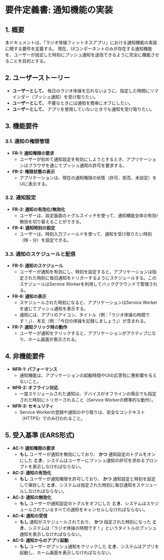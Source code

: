 # 要件定義書: 通知機能の実装

## 1. 概要

本ドキュメントは、「ラジオ体操フィットネスアプリ」における通知機能の実装に関する要件を定義する。
現在、UIコンポーネントのみが存在する通知機能を、ユーザーが設定した時刻にプッシュ通知を送信できるように完全に機能させることを目的とする。

## 2. ユーザーストーリー

- **ユーザーとして、** 毎日のラジオ体操を忘れないように、指定した時間にリマインダー（プッシュ通知）を受け取りたい。
- **ユーザーとして、** 不要なときには通知を簡単にオフにしたい。
- **ユーザーとして、** アプリを使用していないときでも通知を受け取りたい。

## 3. 機能要件

### 3.1. 通知の権限管理

- **FR-1: 通知権限の要求**
  - ユーザーが初めて通知設定を有効にしようとするとき、アプリケーションはブラウザを通じてプッシュ通知の許可を要求する。
- **FR-2: 権限状態の表示**
  - アプリケーションは、現在の通知権限の状態（許可、拒否、未設定）をUIに表示する。

### 3.2. 通知設定

- **FR-3: 通知の有効化/無効化**
  - ユーザーは、設定画面のトグルスイッチを使って、通知機能全体の有効/無効を切り替えることができる。
- **FR-4: 通知時刻の設定**
  - ユーザーは、時刻入力フィールドを使って、通知を受け取りたい時刻（時・分）を設定できる。

### 3.3. 通知のスケジュールと配信

- **FR-5: 通知のスケジュール**
  - ユーザーが通知を有効にし、時刻を設定すると、アプリケーションは指定された時刻に毎日通知をトリガーするようにスケジュールする。このスケジュールはService Workerを利用してバックグラウンドで管理される。
- **FR-6: 通知の表示**
  - スケジュールされた時刻になると、アプリケーションはService Workerを通じてプッシュ通知を表示する。
  - 通知には、アプリのアイコン、タイトル（例：「ラジオ体操の時間です！」）、本文（例：「今日の体操を記録しましょう」）が含まれる。
- **FR-7: 通知クリック時の動作**
  - ユーザーが通知をクリックすると、アプリケーションがアクティブになり、ホーム画面が表示される。

## 4. 非機能要件

- **NFR-1: パフォーマンス**
  - 通知機能は、アプリケーションの起動時間やUIの応答性に悪影響を与えないこと。
- **NFR-2: オフライン対応**
  - 一度スケジュールされた通知は、デバイスがオフラインの場合でも指定された時刻にトリガーされること（Service Workerの標準的な動作）。
- **NFR-3: セキュリティ**
  - Service Workerの登録や通知のやり取りは、安全なコンテキスト（HTTPS）でのみ行われること。

## 5. 受入基準 (EARS形式)

- **AC-1: 通知権限の要求**
  - **もし** ユーザーが通知を無効にしており、 **かつ** 通知設定のトグルをオンにした **とき**、システムはユーザーにプッシュ通知の許可を求めるプロンプトを表示しなければならない。
- **AC-2: 通知の有効化**
  - **もし** ユーザーが通知権限を許可しており、 **かつ** 通知設定と時刻を設定して保存した **とき**、システムは指定された時刻に毎日通知をスケジュールしなければならない。
- **AC-3: 通知の無効化**
  - **もし** ユーザーが通知設定のトグルをオフにした **とき**、システムはスケジュールされているすべての通知をキャンセルしなければならない。
- **AC-4: 通知の受信**
  - **もし** 通知がスケジュールされており、 **かつ** 指定された時刻になった **とき**、システムは「ラジオ体操の時間です！」というタイトルのプッシュ通知を表示しなければならない。
- **AC-5: 通知からのアプリ起動**
  - **もし** ユーザーがプッシュ通知をクリックした **とき**、システムはアプリを起動し、ホーム画面を表示しなければならない。